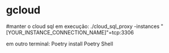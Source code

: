 # gcloud

#manter o cloud sql em execução:
./cloud_sql_proxy -instances "[YOUR_INSTANCE_CONNECTION_NAME]"=tcp:3306

em outro terminal:
Poetry install
Poetry Shell

